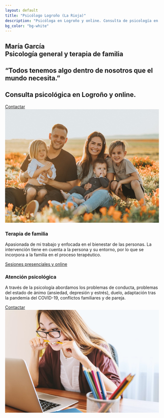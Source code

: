 ```yaml
---
layout: default
title: "Psicólogo Logroño (La Rioja)"
description: "Psicóloga en Logroño y online. Consulta de psicología en Logroño (La Rioja). Terapia individual, familiar o de pareja. Problemas de conducta, estado de ánimo, ansidedad, depresión, estrés y duelo."
bg_color: "bg-white"
---
```


<section class="md:px-12 lg:px-24 flex flex-col">
<h1 class="text-transparent bg-gradient-to-br from-green-600 to-sky-500 bg-clip-text text-5xl font-bold py-8 md:text-7xl">
María García <br> Psicología general y terapia de familia
</h1>
</section>


<section class="max-w-7xl mx-auto py-16 sm:py-24 md:px-6 lg:px-8">
<div class="text-center">
<h2 class="mt-1 text-3xl font-extrabold text-teal-800 sm:text-4xl sm:tracking-tight lg:text-6xl">
&ldquo;Todos tenemos algo dentro de nosotros que el mundo necesita.&rdquo;
</h2>
</div>
</section>

<section class="bg-green-100 mt-48 md:mt-72 md:-mx-48">
<div class="max-w-2xl mx-auto text-center py-16 px-4 sm:py-20 sm:px-6 lg:px-8 lg:max-w-4xl">
<h2 class="text-3xl font-extrabold text-gray-700 sm:text-4xl lg:text-6xl">
Consulta psicológica en Logroño y online.
</h2>
<a href="/contactar/" title="Contactar con María García Psicóloga" class="mt-8 w-full inline-flex items-center justify-center px-5 py-3 border border-transparent text-base font-medium rounded-md text-gray-900 bg-white hover:bg-green-400 sm:w-auto">Contactar</a>
</div>
</section>

<section class="mt-32 relative">
<div class="h-56 sm:h-72 md:absolute md:left-0 md:h-full md:w-1/2">
<img class="w-full h-full object-cover rounded-lg shadow" src="/assets/terapia-de-familia.jpg" alt="Terapia para familias y parejas en Logroño y online.">
</div>
<div class="relative py-12 sm:px-6 md:px-4 lg:px-8 lg:py-16">
<div class="md:ml-auto md:w-1/2 md:pl-10">
<h3 class="mt-2 text-gray-700 text-3xl font-extrabold tracking-tight sm:text-4xl">Terapia de familia</h3>
<p class="mt-3 text-lg text-gray-800">
Apasionada de mi trabajo y enfocada en el bienestar de las personas. La intervención tiene en cuenta a la persona y su entorno, por lo que se incorpora a la familia en el proceso terapéutico.
</p>
<div class="mt-8">
<div class="inline-flex rounded-md shadow">
 <a href="/contactar/" class="inline-flex items-center justify-center px-5 py-3 border border-transparent text-base font-medium rounded-md text-white bg-green-600 hover:bg-green-800" title="Atención psicológica para familias y parejas en Logroño y online">
Sesiones presenciales y online
</a>
</div>
</div>
</div>
</div>
</section>

<section class="mt-24 lg:mt-48 flex flex-col-reverse lg:flex-row items-center">
<div class="md:w-1/2 md:px-8">
<h3 class="mt-12 text-gray-700 text-3xl font-extrabold tracking-tight sm:text-4xl">Atención psicológica</h3>
<p class="mt-2 text-lg text-gray-800 md:mt-6">
A través de la psicología abordamos los problemas de conducta, problemas del estado de ánimo (ansiedad, depresión y estrés), duelo, adaptación tras la pandemia del COVID-19, conflictos familiares y de pareja.
</p>
<div class="mt-8">
<div class="inline-flex rounded-md shadow w-full md:w-auto">
<a href="/contactar/" class="w-full inline-flex items-center justify-center px-5 py-3 border border-transparent text-base font-medium rounded-md text-white bg-green-600 hover:bg-green-800" title="Contactar con María García Psicóloga">
Contactar
</a>
</div>
</div>
</div>
<div class="md:w-1/2 flex justify-center">
<img class="w-full object-cover rounded-lg shadow" src="/assets/estres-ansiedad.jpg" alt="Terapeuta online y presencial en La Rioja. Tratamiento de estrés, ansiedad post covid...">
</div>
</section>
